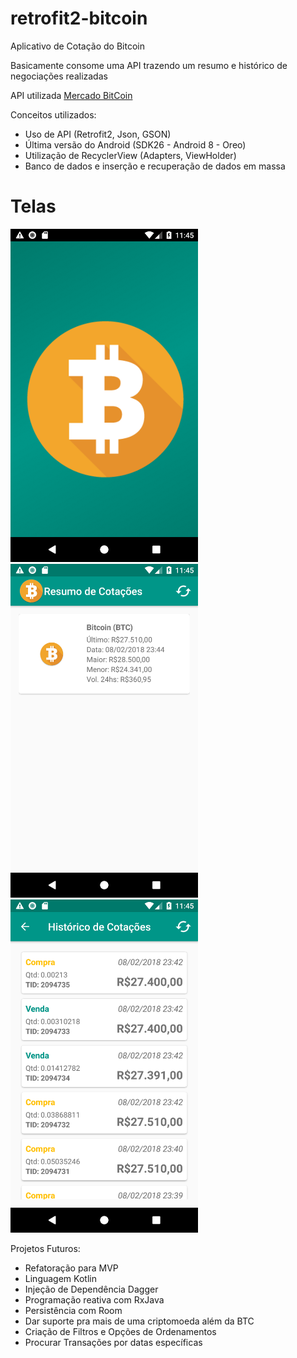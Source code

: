 # retrofit2-bitcoin
Aplicativo de Cotação do Bitcoin

Basicamente consome uma API trazendo um  resumo e histórico de negociações realizadas

API utilizada
[Mercado BitCoin](https://www.mercadobitcoin.com.br/api-doc/)

Conceitos utilizados:
* Uso de API (Retrofit2, Json, GSON)
* Última versão do Android (SDK26 - Android 8 - Oreo)
* Utilização de RecyclerView (Adapters, ViewHolder)
* Banco de dados e inserção e recuperação de dados em massa

# Telas
<img src="./Screenshot_1518133583.png" width="300">
<img src="./Screenshot_1518133571.png" width="300">
<img src="./Screenshot_1518133566.png" width="300">


Projetos Futuros:
* Refatoração para MVP
* Linguagem Kotlin
* Injeção de Dependência Dagger
* Programação reativa com RxJava
* Persistência com Room
* Dar suporte pra mais de uma criptomoeda além da BTC
* Criação de Filtros e Opções de Ordenamentos
* Procurar Transações por datas específicas

 


